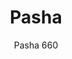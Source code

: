 ---
designer: Claudio Dondoli - Marco Pocci
description: "Pasha%20is%20a%20perfect%20blend%20of%20tradition%20and%20innovation.%20Its%20generous%20dimensions%20along%20with%20the%20ergonomic%20shapes%20of%20the%20seat%2C%20make%20it%20suitable%20for%20outdoor%20and%20Hotels%27%20wellness%20areas.%20Injection%20moulding%20polycarbonate%20armchair"
image_primary: img/Pasha-660_01_zoom.jpg
image_secondary: img/Pasha-660_02_zoom.jpg
manufacturer: Pedrali
href: https://www.pedrali.it/en/products/catalog/Armchair-PASHA-660/
subtitle: Pasha 660
title: Pasha
image_thumb: img/Pasha_660_cover.jpg
tags: 
  - pedrali
  - lounge-seating
category: lounge-seating
slug: /manufacturers/pedrali/lounge-seating/claudio-dondoli-marco-pocci-pasha
---